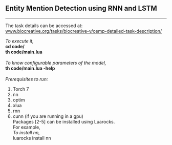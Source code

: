 ## Entity Mention Detection using RNN and LSTM<br />
--------------------------------------------------------

The task details can be accessed at: www.biocreative.org/tasks/biocreative-v/cemp-detailed-task-description/

*To execute it,* <br />
**cd code/** <br />
**th code/main.lua** <br />
<br />
*To know configurable parameters of the model,* <br />
**th code/main.lua -help** <br />
<br />
*Prerequisites to run:* <br />
1. Torch 7 <br />
2. nn <br />
3. optim <br />
4. xlua <br />
5. rnn <br />
6. cunn (if you are running in a gpu) <br />
Packages [2-5] can be installed using Luarocks. <br />
For example,<br />
*To install nn,* <br />
luarocks install nn <br />
